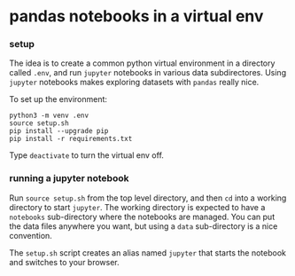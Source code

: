 # pandas notebooks in a virtual env

### setup

The idea is to create a common python virtual environment
in a directory called `.env`, and run `jupyter` notebooks
in various data subdirectores.
Using `jupyter` notebooks makes exploring datasets with `pandas` really nice.

To set up the environment:

```
python3 -m venv .env
source setup.sh
pip install --upgrade pip
pip install -r requirements.txt
```

Type `deactivate` to turn the virtual env off.

### running a jupyter notebook

Run `source setup.sh` from the top level directory,
and then `cd` into a working directory to start `jupyter`. The working directory is expected to have a `notebooks` sub-directory where the notebooks are managed. You can put the data files anywhere you want, but using a `data` sub-directory is a nice convention.

The `setup.sh` script creates an alias named `jupyter` that starts the notebook and switches to your browser.
